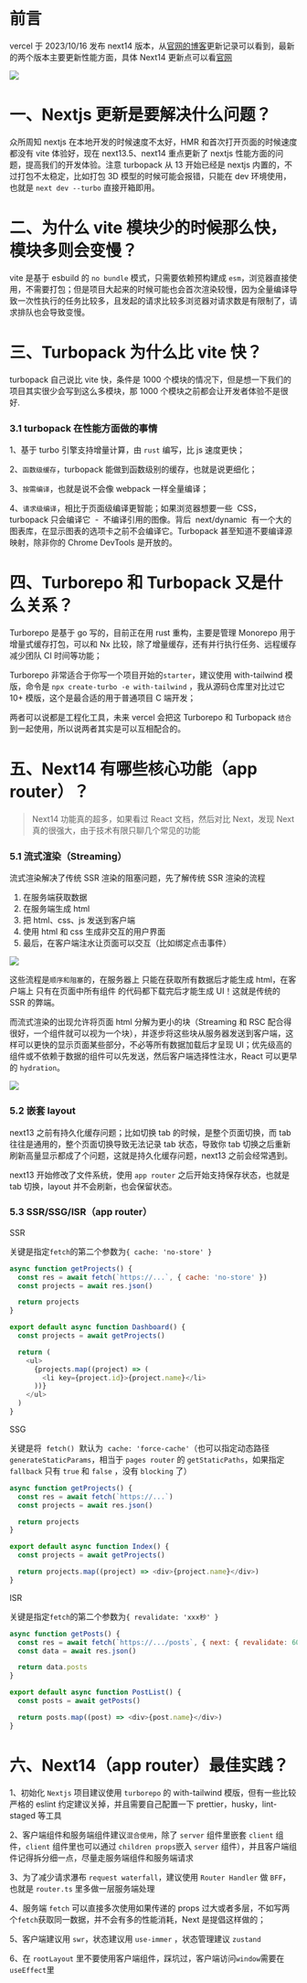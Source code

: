 # 前言

vercel 于 2023/10/16 发布 next14 版本，从[官网的博客](https://nextjs.org/blog)更新记录可以看到，最新的两个版本主要更新性能方面，具体 Next14 更新点可以看[官网](https://nextjs.org/blog/next-14)

![](./401.webp)

# 一、Nextjs 更新是要解决什么问题？

众所周知 nextjs 在本地开发的时候速度不太好，HMR 和首次打开页面的时候速度都没有 vite 体验好，现在 next13.5、next14 重点更新了 nextjs 性能方面的问题，提高我们的开发体验。注意 turbopack 从 13 开始已经是 nextjs 内置的，不过打包不太稳定，比如打包 3D 模型的时候可能会报错，只能在 dev 环境使用，也就是 `next dev --turbo` 直接开箱即用。

# 二、为什么 vite 模块少的时候那么快，模块多则会变慢？

vite 是基于 esbuild 的 `no bundle` 模式，只需要依赖预构建成 `esm`，浏览器直接使用，不需要打包；但是项目大起来的时候可能也会首次渲染较慢，因为全量编译导致一次性执行的任务比较多，且发起的请求比较多浏览器对请求数是有限制了，请求排队也会导致变慢。

# 三、Turbopack 为什么比 vite 快？

turbopack 自己说比 vite 快，条件是 1000 个模块的情况下，但是想一下我们的项目其实很少会写到这么多模块，那 1000 个模块之前都会让开发者体验不是很好.

### 3.1 turbopack 在性能方面做的事情

1、基于 turbo 引擎支持增量计算，由 `rust` 编写，比 js 速度更快；

2、`函数级缓存`，turbopack 能做到函数级别的缓存，也就是说更细化；

3、`按需编译`，也就是说不会像 webpack 一样全量编译；

4、`请求级编译`，相比于页面级编译更智能；如果浏览器想要一些  CSS，turbopack 只会编译它  -  不编译引用的图像。背后  next/dynamic  有一个大的图表库，在显示图表的选项卡之前不会编译它。Turbopack 甚至知道不要编译源映射，除非你的 Chrome DevTools 是开放的。

# 四、Turborepo 和 Turbopack 又是什么关系？

Turborepo 是基于 go 写的，目前正在用 rust 重构，主要是管理 Monorepo 用于增量式缓存打包，可以和 Nx 比较，除了增量缓存，还有并行执行任务、远程缓存减少团队 CI 时间等功能；

Turborepo 非常适合于你写一个项目开始的`starter`，建议使用 with-tailwind 模版，命令是 `npx create-turbo -e with-tailwind` ，我从源码仓库里对比过它 10+ 模版，这个是最合适的用于普通项目 C 端开发；

两者可以说都是工程化工具，未来 vercel 会把这 Turborepo 和 Turbopack `结合`到一起使用，所以说两者其实是可以互相配合的。

# 五、Next14 有哪些核心功能（app router）？

> Next14 功能真的超多，如果看过 React 文档，然后对比 Next，发现 Next 真的很强大，由于技术有限只聊几个常见的功能

### 5.1 流式渲染（Streaming）

流式渲染解决了传统 SSR 渲染的阻塞问题，先了解传统 SSR 渲染的流程

1. 在服务端获取数据
2. 在服务端生成 html
3. 把 html、css、js 发送到客户端
4. 使用 html 和 css 生成非交互的用户界面
5. 最后，在客户端注水让页面可以交互（比如绑定点击事件）

![](./402.webp)

这些流程是`顺序和阻塞`的，在服务器上 只能在获取所有数据后才能生成 html，在客户端上 只有在页面中所有组件
的代码都下载完后才能生成 UI！这就是传统的 SSR 的弊端。

而流式渲染的出现允许将页面 html 分解为更小的块（Streaming 和 RSC 配合得很好，一个组件就可以视为一个块），并逐步将这些块从服务器发送到客户端，这样可以更快的显示页面某些部分，不必等所有数据加载后才呈现 UI；优先级高的组件或不依赖于数据的组件可以先发送，然后客户端选择性注水，React 可以更早的 `hydration`。

![](./403.webp)

### 5.2 嵌套 layout

next13 之前有持久化缓存问题；比如切换 tab 的时候，是整个页面切换，而 tab 往往是通用的，整个页面切换导致无法记录 tab 状态，导致你 tab 切换之后重新刷新高量显示都成了个问题，这就是持久化缓存问题，next13 之前会经常遇到。

next13 开始修改了文件系统，使用 `app router` 之后开始支持保存状态，也就是 tab 切换，layout 并不会刷新，也会保留状态。

### 5.3 SSR/SSG/ISR（app router）

SSR

关键是指定`fetch`的第二个参数为`{ cache: 'no-store' }`

```js
async function getProjects() {
  const res = await fetch(`https://...`, { cache: 'no-store' })
  const projects = await res.json()

  return projects
}

export default async function Dashboard() {
  const projects = await getProjects()

  return (
    <ul>
      {projects.map((project) => (
        <li key={project.id}>{project.name}</li>
      ))}
    </ul>
  )
}
```

SSG

关键是将  `fetch()`  默认为  `cache: 'force-cache'`（也可以指定动态路径`generateStaticParams`，相当于 `pages router` 的 `getStaticPaths`，如果指定 `fallback` 只有 `true` 和 `false` ，没有 `blocking` 了）

```js
async function getProjects() {
  const res = await fetch(`https://...`)
  const projects = await res.json()

  return projects
}

export default async function Index() {
  const projects = await getProjects()

  return projects.map((project) => <div>{project.name}</div>)
}
```

ISR

关键是指定`fetch`的第二个参数为`{ revalidate: 'xxx秒' }`

```js
async function getPosts() {
  const res = await fetch(`https://.../posts`, { next: { revalidate: 60 } })
  const data = await res.json()

  return data.posts
}

export default async function PostList() {
  const posts = await getPosts()

  return posts.map((post) => <div>{post.name}</div>)
}
```

# 六、Next14（app router）最佳实践？

1、初始化 `Nextjs` 项目建议使用 `turborepo` 的 with-tailwind 模版，但有一些比较严格的 eslint 约定建议关掉，并且需要自己配置一下 prettier，husky，lint-staged 等工具

2、客户端组件和服务端组件建议`混合使用`，除了 `server` 组件里嵌套 `client` 组件，`client` 组件里也可以通过 `children props`嵌入 `server` 组件），并且客户端组件记得拆分细一点，尽量走服务端组件和服务端请求

3、为了减少请求瀑布 `request waterfall`，建议使用 `Router Handler` 做 `BFF`，也就是 `router.ts` 里多做一层服务端处理

4、服务端 `fetch` 可以直接多次使用如果传递的 props 过大或者多层，不如写两个`fetch`获取同一数据，并不会有多的性能消耗，Next 是提倡这样做的；

5、客户端建议用 `swr`，状态建议用 `use-immer` ，状态管理建议 `zustand`

6、在 `rootLayout` 里不要使用客户端组件，踩坑过，客户端访问`window`需要在`useEffect`里

